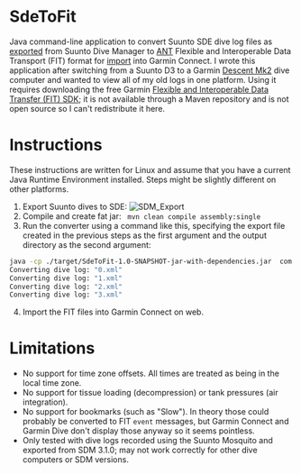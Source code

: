 # SdeToFit
Java command-line application to convert Suunto SDE dive log files as [exported](https://www.suunto.com/en-us/Support/faq-articles/dm5/how-do-i-import--export-dive-logs-to-dm5/) from Suunto Dive Manager to [ANT](https://www.thisisant.com/) Flexible and Interoperable Data Transport (FIT) format for [import](https://connect.garmin.com/modern/import-data) into Garmin Connect. I wrote this application after switching from a Suunto D3 to a Garmin [Descent Mk2](https://www.garmin.com/en-US/p/633356/pn/010-02132-00) dive computer and wanted to view all of my old logs in one platform. Using it requires downloading the free Garmin [Flexible and Interoperable Data Transfer (FIT) SDK](https://developer.garmin.com/fit/overview/); it is not available through a Maven repository and is not open source so I can't redistribute it here.

# Instructions
These instructions are written for Linux and assume that you have a current Java Runtime Environment installed. Steps might be slightly different on other platforms.
1. Export Suunto dives to SDE: ![SDM_Export](https://user-images.githubusercontent.com/6307271/208802543-bf036a41-f08b-4b08-a1bb-66d536198147.png)
2. Compile and create fat jar: ` mvn clean compile assembly:single`
3. Run the converter using a command like this, specifying the export file created in the previous steps as the first argument and the output directory as the second argument: 
```bash
java -cp ./target/SdeToFit-1.0-SNAPSHOT-jar-with-dependencies.jar  com.github.nradov.sdetofit.SdeToFit  ./Divelogs.SDE  output/
Converting dive log: "0.xml"
Converting dive log: "1.xml"
Converting dive log: "2.xml"
Converting dive log: "3.xml"
```
4. Import the FIT files into Garmin Connect on web.

# Limitations
* No support for time zone offsets. All times are treated as being in the local time zone.
* No support for tissue loading (decompression) or tank pressures (air integration).
* No support for bookmarks (such as "Slow"). In theory those could probably be converted to FIT `event` messages, but Garmin Connect and Garmin Dive don't display those anyway so it seems pointless.
* Only tested with dive logs recorded using the Suunto Mosquito and exported from SDM 3.1.0; may not work correctly for other dive computers or SDM versions.
